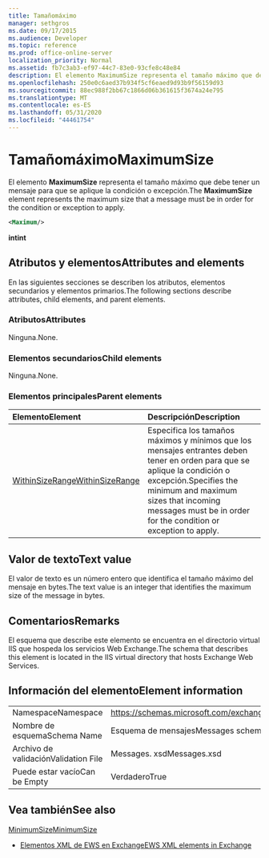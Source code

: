 ```yaml
---
title: Tamañomáximo
manager: sethgros
ms.date: 09/17/2015
ms.audience: Developer
ms.topic: reference
ms.prod: office-online-server
localization_priority: Normal
ms.assetid: fb7c3ab3-ef97-44c7-83e0-93cfe8c48e84
description: El elemento MaximumSize representa el tamaño máximo que debe tener un mensaje para que se aplique la condición o excepción.
ms.openlocfilehash: 250e0c6aed37b934f5cf6eaed9d93b9f56159d93
ms.sourcegitcommit: 88ec988f2bb67c1866d06b361615f3674a24e795
ms.translationtype: MT
ms.contentlocale: es-ES
ms.lasthandoff: 05/31/2020
ms.locfileid: "44461754"
---
```

# <a name="maximumsize"></a><span data-ttu-id="c58d5-103">Tamañomáximo</span><span class="sxs-lookup"><span data-stu-id="c58d5-103">MaximumSize</span></span>

<span data-ttu-id="c58d5-104">El elemento **MaximumSize** representa el tamaño máximo que debe tener un mensaje para que se aplique la condición o excepción.</span><span class="sxs-lookup"><span data-stu-id="c58d5-104">The **MaximumSize** element represents the maximum size that a message must be in order for the condition or exception to apply.</span></span> 
  
```XML
<Maximum/>
```

 <span data-ttu-id="c58d5-105">**int**</span><span class="sxs-lookup"><span data-stu-id="c58d5-105">**int**</span></span>
## <a name="attributes-and-elements"></a><span data-ttu-id="c58d5-106">Atributos y elementos</span><span class="sxs-lookup"><span data-stu-id="c58d5-106">Attributes and elements</span></span>

<span data-ttu-id="c58d5-107">En las siguientes secciones se describen los atributos, elementos secundarios y elementos primarios.</span><span class="sxs-lookup"><span data-stu-id="c58d5-107">The following sections describe attributes, child elements, and parent elements.</span></span>
  
### <a name="attributes"></a><span data-ttu-id="c58d5-108">Atributos</span><span class="sxs-lookup"><span data-stu-id="c58d5-108">Attributes</span></span>

<span data-ttu-id="c58d5-109">Ninguna.</span><span class="sxs-lookup"><span data-stu-id="c58d5-109">None.</span></span>
  
### <a name="child-elements"></a><span data-ttu-id="c58d5-110">Elementos secundarios</span><span class="sxs-lookup"><span data-stu-id="c58d5-110">Child elements</span></span>

<span data-ttu-id="c58d5-111">Ninguna.</span><span class="sxs-lookup"><span data-stu-id="c58d5-111">None.</span></span>
  
### <a name="parent-elements"></a><span data-ttu-id="c58d5-112">Elementos principales</span><span class="sxs-lookup"><span data-stu-id="c58d5-112">Parent elements</span></span>

|<span data-ttu-id="c58d5-113">**Elemento**</span><span class="sxs-lookup"><span data-stu-id="c58d5-113">**Element**</span></span>|<span data-ttu-id="c58d5-114">**Descripción**</span><span class="sxs-lookup"><span data-stu-id="c58d5-114">**Description**</span></span>|
|:-----|:-----|
|[<span data-ttu-id="c58d5-115">WithinSizeRange</span><span class="sxs-lookup"><span data-stu-id="c58d5-115">WithinSizeRange</span></span>](withinsizerange.md) <br/> |<span data-ttu-id="c58d5-116">Especifica los tamaños máximos y mínimos que los mensajes entrantes deben tener en orden para que se aplique la condición o excepción.</span><span class="sxs-lookup"><span data-stu-id="c58d5-116">Specifies the minimum and maximum sizes that incoming messages must be in order for the condition or exception to apply.</span></span>  <br/> |
   
## <a name="text-value"></a><span data-ttu-id="c58d5-117">Valor de texto</span><span class="sxs-lookup"><span data-stu-id="c58d5-117">Text value</span></span>

<span data-ttu-id="c58d5-118">El valor de texto es un número entero que identifica el tamaño máximo del mensaje en bytes.</span><span class="sxs-lookup"><span data-stu-id="c58d5-118">The text value is an integer that identifies the maximum size of the message in bytes.</span></span>
  
## <a name="remarks"></a><span data-ttu-id="c58d5-119">Comentarios</span><span class="sxs-lookup"><span data-stu-id="c58d5-119">Remarks</span></span>

<span data-ttu-id="c58d5-120">El esquema que describe este elemento se encuentra en el directorio virtual IIS que hospeda los servicios Web Exchange.</span><span class="sxs-lookup"><span data-stu-id="c58d5-120">The schema that describes this element is located in the IIS virtual directory that hosts Exchange Web Services.</span></span>
  
## <a name="element-information"></a><span data-ttu-id="c58d5-121">Información del elemento</span><span class="sxs-lookup"><span data-stu-id="c58d5-121">Element information</span></span>

|||
|:-----|:-----|
|<span data-ttu-id="c58d5-122">Namespace</span><span class="sxs-lookup"><span data-stu-id="c58d5-122">Namespace</span></span>  <br/> |https://schemas.microsoft.com/exchange/services/2006/messages  <br/> |
|<span data-ttu-id="c58d5-123">Nombre de esquema</span><span class="sxs-lookup"><span data-stu-id="c58d5-123">Schema Name</span></span>  <br/> |<span data-ttu-id="c58d5-124">Esquema de mensajes</span><span class="sxs-lookup"><span data-stu-id="c58d5-124">Messages schema</span></span>  <br/> |
|<span data-ttu-id="c58d5-125">Archivo de validación</span><span class="sxs-lookup"><span data-stu-id="c58d5-125">Validation File</span></span>  <br/> |<span data-ttu-id="c58d5-126">Messages. xsd</span><span class="sxs-lookup"><span data-stu-id="c58d5-126">Messages.xsd</span></span>  <br/> |
|<span data-ttu-id="c58d5-127">Puede estar vacío</span><span class="sxs-lookup"><span data-stu-id="c58d5-127">Can be Empty</span></span>  <br/> |<span data-ttu-id="c58d5-128">Verdadero</span><span class="sxs-lookup"><span data-stu-id="c58d5-128">True</span></span>  <br/> |
   
## <a name="see-also"></a><span data-ttu-id="c58d5-129">Vea también</span><span class="sxs-lookup"><span data-stu-id="c58d5-129">See also</span></span>



[<span data-ttu-id="c58d5-130">MinimumSize</span><span class="sxs-lookup"><span data-stu-id="c58d5-130">MinimumSize</span></span>](minimumsize.md)


- [<span data-ttu-id="c58d5-131">Elementos XML de EWS en Exchange</span><span class="sxs-lookup"><span data-stu-id="c58d5-131">EWS XML elements in Exchange</span></span>](ews-xml-elements-in-exchange.md)

